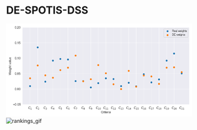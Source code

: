 # DE-SPOTIS-DSS
![weights_gif](https://github.com/energyinpython/DE-SPOTIS-DSS/blob/main/animations/weights_gif.gif)
![rankings_gif](https://github.com/energyinpython/DE-SPOTIS-DSS/blob/main/animations/rankings_gif.gif=350x350)
